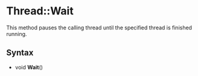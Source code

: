 # Thread::Wait #
This method pauses the calling thread until the specified thread is finished running.

## Syntax ##
- void **Wait**()